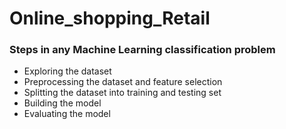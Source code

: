 # Online_shopping_Retail
### Steps in any Machine Learning classification problem

* Exploring the dataset
* Preprocessing the dataset and feature selection
* Splitting the dataset into training and testing set
* Building the model
* Evaluating the model
